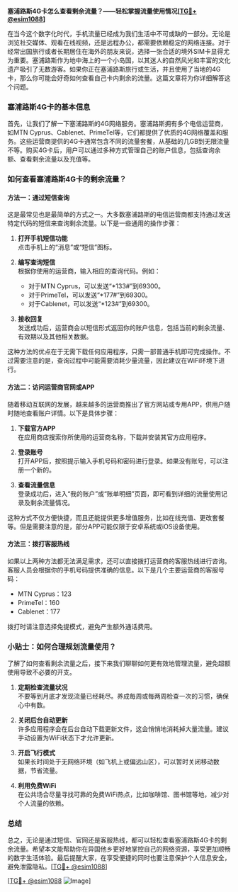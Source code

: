 **塞浦路斯4G卡怎么查看剩余流量？——轻松掌握流量使用情况[[TG💪+ @esim1088](https://t.me/s/esim1088)]**

在当今这个数字化时代，手机流量已经成为我们生活中不可或缺的一部分。无论是浏览社交媒体、观看在线视频，还是远程办公，都需要依赖稳定的网络连接。对于经常出国旅行或者长期居住在海外的朋友来说，选择一张合适的境外SIM卡显得尤为重要。塞浦路斯作为地中海上的一个小岛国，以其迷人的自然风光和丰富的文化遗产吸引了无数游客。如果你正在塞浦路斯旅行或生活，并且使用了当地的4G卡，那么你可能会好奇如何查看自己卡内剩余的流量。这篇文章将为你详细解答这个问题。

### 塞浦路斯4G卡的基本信息

首先，让我们了解一下塞浦路斯的4G网络服务。塞浦路斯拥有多个电信运营商，如MTN Cyprus、Cablenet、PrimeTel等，它们都提供了优质的4G网络覆盖和服务。这些运营商提供的4G卡通常包含不同的流量套餐，从基础的几GB到无限流量不等。购买4G卡后，用户可以通过多种方式管理自己的账户信息，包括查询余额、查看剩余流量以及充值等。

### 如何查看塞浦路斯4G卡的剩余流量？

#### 方法一：通过短信查询
这是最常见也是最简单的方式之一。大多数塞浦路斯的电信运营商都支持通过发送特定代码的短信来查询剩余流量。以下是一些通用的操作步骤：

1. **打开手机短信功能**  
   点击手机上的“消息”或“短信”图标。

2. **编写查询短信**  
   根据你使用的运营商，输入相应的查询代码。例如：
   - 对于MTN Cyprus，可以发送“*133#”到69300。
   - 对于PrimeTel，可以发送“*177#”到69300。
   - 对于Cablenet，可以发送“*123#”到69300。

3. **接收回复**  
   发送成功后，运营商会以短信形式返回你的账户信息，包括当前的剩余流量、有效期以及其他相关数据。

这种方法的优点在于无需下载任何应用程序，只需一部普通手机即可完成操作。不过需要注意的是，查询过程中可能需要消耗少量流量，因此建议在WiFi环境下进行。

#### 方法二：访问运营商官网或APP
随着移动互联网的发展，越来越多的运营商推出了官方网站或专用APP，供用户随时随地查看账户详情。以下是具体步骤：

1. **下载官方APP**  
   在应用商店搜索你所使用的运营商名称，下载并安装其官方应用程序。

2. **登录账号**  
   打开APP后，按照提示输入手机号码和密码进行登录。如果没有账号，可以注册一个新的。

3. **查看流量信息**  
   登录成功后，进入“我的账户”或“账单明细”页面，即可看到详细的流量使用记录及剩余流量情况。

这种方式不仅方便快捷，而且还能提供更多增值服务，比如在线充值、更改套餐等。但是需要注意的是，部分APP可能仅限于安卓系统或iOS设备使用。

#### 方法三：拨打客服热线
如果以上两种方法都无法满足需求，还可以直接拨打运营商的客服热线进行咨询。客服人员会根据你的手机号码提供准确的信息。以下是几个主要运营商的客服号码：
- MTN Cyprus：123
- PrimeTel：160
- Cablenet：177

拨打时请注意选择免提模式，避免产生额外通话费用。

### 小贴士：如何合理规划流量使用？
了解了如何查看剩余流量之后，接下来我们聊聊如何更有效地管理流量，避免超额使用导致不必要的开支。

1. **定期检查流量状况**  
   不要等到月底才发现流量已经耗尽。养成每周或每两周检查一次的习惯，确保心中有数。

2. **关闭后台自动更新**  
   许多应用程序会在后台自动下载更新文件，这会悄悄地消耗掉大量流量。建议手动设置为WiFi状态下才允许更新。

3. **开启飞行模式**  
   如果长时间处于无网络环境（如飞机上或偏远山区），可以暂时关闭移动数据，节省流量。

4. **利用免费WiFi**  
   在公共场合尽量寻找可靠的免费WiFi热点，比如咖啡馆、图书馆等地，减少对个人流量的依赖。

### 总结
总之，无论是通过短信、官网还是客服热线，都可以轻松查看塞浦路斯4G卡的剩余流量。希望本文能帮助你在异国他乡更好地掌控自己的网络资源，享受更加顺畅的数字生活体验。最后提醒大家，在享受便捷的同时也要注意保护个人信息安全，避免泄露隐私。[[TG💪+ @esim1088](https://t.me/s/esim1088)]

[[TG💪+ @esim1088](https://t.me/s/esim1088) ![Image](https://i.postimg.cc/4NQfJmqS/Snipaste-2025-05-13-00-14-12.png)]